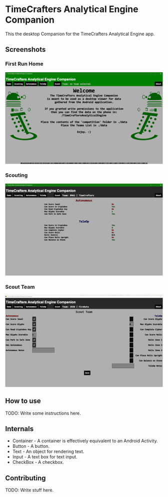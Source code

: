 # TimeCrafters Analytical Engine Companion
This the desktop Companion for the TimeCrafters Analytical Engine app.
## Screenshots
### First Run Home
![](https://raw.githubusercontent.com/TimeCrafters/TimeCraftersAnalyticalEngineCompanion/master/media/screenshots/TAEChome.png)
### Scouting
![](https://raw.githubusercontent.com/TimeCrafters/TimeCraftersAnalyticalEngineCompanion/master/media/screenshots/TAECscouting.png)
### Scout Team
![](https://raw.githubusercontent.com/TimeCrafters/TimeCraftersAnalyticalEngineCompanion/master/media/screenshots/TAECScout.png)

## How to use
TODO: Write some instructions here.

## Internals
* Container - A container is effectively equivalent to an Android Activity.
* Button - A button.
* Text - An object for rendering text.
* Input - A text box for text input.
* CheckBox - A checkbox.

## Contributing
TODO: Write stuff here.
